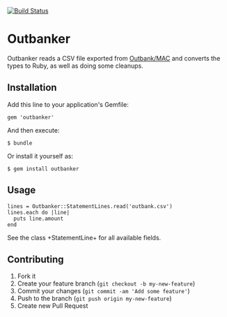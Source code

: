 [![Build Status](https://api.travis-ci.org/phillipoertel/outbanker.png?branch=master)](https://travis-ci.org/phillipoertel/outbanker)

# Outbanker

Outbanker reads a CSV file exported from [Outbank/MAC](http://www.outbank.de) and converts the types to Ruby, as well as doing some cleanups.

## Installation

Add this line to your application's Gemfile:

    gem 'outbanker'

And then execute:

    $ bundle

Or install it yourself as:

    $ gem install outbanker

## Usage

    lines = Outbanker::StatementLines.read('outbank.csv')
    lines.each do |line|
      puts line.amount
    end

See the class +StatementLine+ for all available fields.

## Contributing

1. Fork it
2. Create your feature branch (`git checkout -b my-new-feature`)
3. Commit your changes (`git commit -am 'Add some feature'`)
4. Push to the branch (`git push origin my-new-feature`)
5. Create new Pull Request
